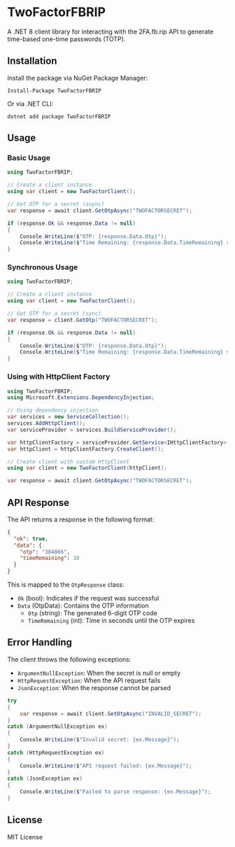 # TwoFactorFBRIP

A .NET 8 client library for interacting with the 2FA.fb.rip API to generate time-based one-time passwords (TOTP).

## Installation

Install the package via NuGet Package Manager:

```
Install-Package TwoFactorFBRIP
```

Or via .NET CLI:

```
dotnet add package TwoFactorFBRIP
```

## Usage

### Basic Usage

```csharp
using TwoFactorFBRIP;

// Create a client instance
using var client = new TwoFactorClient();

// Get OTP for a secret (async)
var response = await client.GetOtpAsync("TWOFACTORSECRET");

if (response.Ok && response.Data != null)
{
    Console.WriteLine($"OTP: {response.Data.Otp}");
    Console.WriteLine($"Time Remaining: {response.Data.TimeRemaining} seconds");
}
```

### Synchronous Usage

```csharp
using TwoFactorFBRIP;

// Create a client instance
using var client = new TwoFactorClient();

// Get OTP for a secret (sync)
var response = client.GetOtp("TWOFACTORSECRET");

if (response.Ok && response.Data != null)
{
    Console.WriteLine($"OTP: {response.Data.Otp}");
    Console.WriteLine($"Time Remaining: {response.Data.TimeRemaining} seconds");
}
```

### Using with HttpClient Factory

```csharp
using TwoFactorFBRIP;
using Microsoft.Extensions.DependencyInjection;

// Using dependency injection
var services = new ServiceCollection();
services.AddHttpClient();
var serviceProvider = services.BuildServiceProvider();

var httpClientFactory = serviceProvider.GetService<IHttpClientFactory>();
var httpClient = httpClientFactory.CreateClient();

// Create client with custom HttpClient
using var client = new TwoFactorClient(httpClient);

var response = await client.GetOtpAsync("TWOFACTORSECRET");
```

## API Response

The API returns a response in the following format:

```json
{
  "ok": true,
  "data": {
    "otp": "384866",
    "timeRemaining": 10
  }
}
```

This is mapped to the `OtpResponse` class:

- `Ok` (bool): Indicates if the request was successful
- `Data` (OtpData): Contains the OTP information
  - `Otp` (string): The generated 6-digit OTP code
  - `TimeRemaining` (int): Time in seconds until the OTP expires

## Error Handling

The client throws the following exceptions:

- `ArgumentNullException`: When the secret is null or empty
- `HttpRequestException`: When the API request fails
- `JsonException`: When the response cannot be parsed

```csharp
try
{
    var response = await client.GetOtpAsync("INVALID_SECRET");
}
catch (ArgumentNullException ex)
{
    Console.WriteLine($"Invalid secret: {ex.Message}");
}
catch (HttpRequestException ex)
{
    Console.WriteLine($"API request failed: {ex.Message}");
}
catch (JsonException ex)
{
    Console.WriteLine($"Failed to parse response: {ex.Message}");
}
```

## License

MIT License